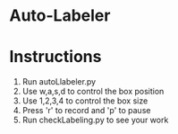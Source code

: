 # Auto-Labeler

<h1>Instructions</h1>
<ol>
<li>Run autoLlabeler.py</li>
<li>Use w,a,s,d to control the box position</li>
<li>Use 1,2,3,4 to control the box size</li>
<li>Press 'r' to record and 'p' to pause</li>
<li>Run checkLabeling.py to see your work</li>
</ol>
